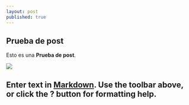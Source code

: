 ```yaml
---
layout: post
published: true
---
```


## Prueba de post

Esto es una **Prueba de post**.

![](/_posts/IMG_5395.JPG)

Enter text in [Markdown](http://daringfireball.net/projects/markdown/). Use the toolbar above, or click the **?** button for formatting help.
-
